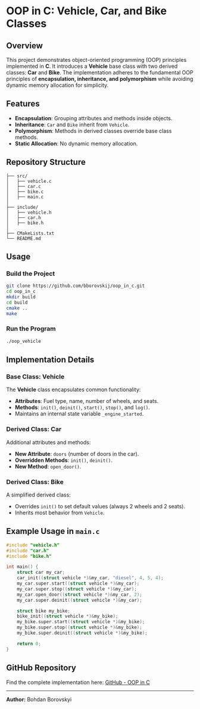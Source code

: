 # OOP in C: Vehicle, Car, and Bike Classes

## Overview
This project demonstrates object-oriented programming (OOP) principles implemented in **C**. It introduces a **Vehicle** base class with two derived classes: **Car** and **Bike**. The implementation adheres to the fundamental OOP principles of **encapsulation, inheritance, and polymorphism** while avoiding dynamic memory allocation for simplicity.

## Features
- **Encapsulation**: Grouping attributes and methods inside objects.
- **Inheritance**: `Car` and `Bike` inherit from `Vehicle`.
- **Polymorphism**: Methods in derived classes override base class methods.
- **Static Allocation**: No dynamic memory allocation.

## Repository Structure
```
├── src/
│   ├── vehicle.c
│   ├── car.c
│   ├── bike.c
│   ├── main.c
│
├── include/
│   ├── vehicle.h
│   ├── car.h
│   ├── bike.h
│
├── CMakeLists.txt
└── README.md
```

## Usage
### Build the Project
```sh
git clone https://github.com/bborovskij/oop_in_c.git
cd oop_in_c
mkdir build
cd build
cmake ..
make
```

### Run the Program
```sh
./oop_vehicle
```

## Implementation Details
### **Base Class: Vehicle**
The **Vehicle** class encapsulates common functionality:
- **Attributes**: Fuel type, name, number of wheels, and seats.
- **Methods**: `init()`, `deinit()`, `start()`, `stop()`, and `log()`.
- Maintains an internal state variable `_engine_started`.

### **Derived Class: Car**
Additional attributes and methods:
- **New Attribute**: `doors` (number of doors in the car).
- **Overridden Methods**: `init()`, `deinit()`.
- **New Method**: `open_door()`.

### **Derived Class: Bike**
A simplified derived class:
- Overrides `init()` to set default values (always 2 wheels and 2 seats).
- Inherits most behavior from `Vehicle`.

## Example Usage in `main.c`
```c
#include "vehicle.h"
#include "car.h"
#include "bike.h"

int main() {
    struct car my_car;
    car_init((struct vehicle *)&my_car, "diesel", 4, 5, 4);
    my_car.super.start((struct vehicle *)&my_car);
    my_car.super.stop((struct vehicle *)&my_car);
    my_car.open_door((struct vehicle *)&my_car, 2);
    my_car.super.deinit((struct vehicle *)&my_car);

    struct bike my_bike;
    bike_init((struct vehicle *)&my_bike);
    my_bike.super.start((struct vehicle *)&my_bike);
    my_bike.super.stop((struct vehicle *)&my_bike);
    my_bike.super.deinit((struct vehicle *)&my_bike);

    return 0;
}
```

## GitHub Repository
Find the complete implementation here: [GitHub - OOP in C](https://github.com/bborovskij/oop_in_c)

---
**Author:** Bohdan Borovskyi
